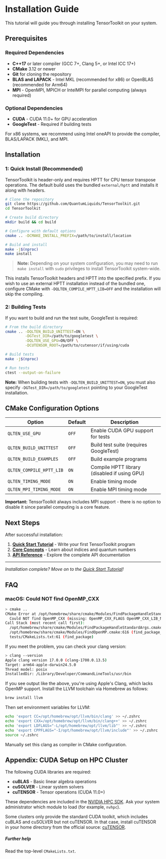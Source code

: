 # Installation Guide

This tutorial will guide you through installing TensorToolkit on your system.

## Prerequisites

### Required Dependencies
- **C++17** or later compiler (GCC 7+, Clang 5+, or Intel ICC 17+)
- **CMake** 3.12 or newer
- **Git** for cloning the repository
- **BLAS and LAPACK** - Intel MKL (recommended for x86) or OpenBLAS (recommended for Arm64)
- **MPI** - OpenMPI, MPICH or IntelMPI for parallel computing (always required)

### Optional Dependencies
- **CUDA** - CUDA 11.0+ for GPU acceleration
- **GoogleTest** - Required if building tests

For x86 systems, we recommend using Intel oneAPI to provide the compiler, BLAS/LAPACK (MKL), and MPI.

## Installation 

### 1: Quick Install (Recommended)

TensorToolkit is header-only and requires HPTT for CPU tensor transpose operations. The default build uses the bundled `external/hptt` and installs it along with headers.

```bash
# Clone the repository
git clone https://github.com/QuantumLiquids/TensorToolkit.git
cd TensorToolkit

# Create build directory
mkdir build && cd build

# Configure with default options
cmake .. -DCMAKE_INSTALL_PREFIX=/path/to/install/location

# Build and install
make -j$(nproc)
make install
```

> **Note:** Depending on your system configuration, you may need to run `make install` with `sudo` privileges to install TensorToolkit system-wide.

This installs TensorToolkit headers and HPTT into the specified prefix. If you wish to use an external HPTT installation instead of the bundled one, configure CMake with `-DQLTEN_COMPILE_HPTT_LIB=OFF` and the installation will skip the compiling.

### 2: Building Tests

If you want to build and run the test suite, GoogleTest is required:

```bash
# From the build directory
cmake .. -DQLTEN_BUILD_UNITTEST=ON \
         -DGTest_DIR=/path/to/googletest \
         -DQLTEN_USE_GPU=ON/OFF \
         -DCUTENSOR_ROOT=/path/to/cutensor/if/using/cuda

# Build tests
make -j$(nproc)

# Run tests
ctest --output-on-failure
```

**Note:** When building tests with `-DQLTEN_BUILD_UNITTEST=ON`, you must also specify `-DGTest_DIR=/path/to/googletest` pointing to your GoogleTest installation.

## CMake Configuration Options

| Option | Default | Description |
|--------|---------|-------------|
| `QLTEN_USE_GPU` | `OFF` | Enable CUDA GPU support for tests  |
| `QLTEN_BUILD_UNITTEST` | `OFF` | Build test suite (requires GoogleTest) |
| `QLTEN_BUILD_EXAMPLES` | `OFF` | Build example programs |
| `QLTEN_COMPILE_HPTT_LIB` | `ON` | Compile HPTT library (disabled if using GPU) |
| `QLTEN_TIMING_MODE` | `ON` | Enable timing mode |
| `QLTEN_MPI_TIMING_MODE` | `ON` | Enable MPI timing mode |

**Important:** TensorToolkit always includes MPI support - there is no option to disable it since parallel computing is a core feature.

## Next Steps

After successful installation:

1. **[Quick Start Tutorial](02_quick_start.html)** - Write your first TensorToolkit program
2. **[Core Concepts](03_core_concepts.html)** - Learn about indices and quantum numbers
3. **[API Reference](../api/core.html)** - Explore the complete API documentation

---

*Installation complete? Move on to the [Quick Start Tutorial](02_quick_start.html)!*


## FAQ

### macOS: Could NOT find OpenMP_CXX
```bash
> cmake ..
CMake Error at /opt/homebrew/share/cmake/Modules/FindPackageHandleStandardArgs.cmake:233 (message):
  Could NOT find OpenMP_CXX (missing: OpenMP_CXX_FLAGS OpenMP_CXX_LIB_NAMES)
Call Stack (most recent call first):
  /opt/homebrew/share/cmake/Modules/FindPackageHandleStandardArgs.cmake:603 (_FPHSA_FAILURE_MESSAGE)
  /opt/homebrew/share/cmake/Modules/FindOpenMP.cmake:616 (find_package_handle_standard_args)
  tests/CMakeLists.txt:61 (find_package)
```
If you meet the problem, you can check your clang version:
```bash
> clang --version
Apple clang version 17.0.0 (clang-1700.0.13.5)
Target: arm64-apple-darwin24.5.0
Thread model: posix
InstalledDir: /Library/Developer/CommandLineTools/usr/bin
```
If you see output like the above, you're using Apple's Clang, which lacks OpenMP support.
Install the LLVM toolchain via Homebrew as follows:
```bash
brew install llvm
```

Then set environment variables for LLVM:
```bash
echo 'export CC=/opt/homebrew/opt/llvm/bin/clang' >> ~/.zshrc
echo 'export CXX=/opt/homebrew/opt/llvm/bin/clang++' >> ~/.zshrc
echo 'export LDFLAGS="-L/opt/homebrew/opt/llvm/lib"' >> ~/.zshrc
echo 'export CPPFLAGS="-I/opt/homebrew/opt/llvm/include"' >> ~/.zshrc
source ~/.zshrc
```
Manually set this clang as compiler in CMake configuration.

## Appendix: CUDA Setup on HPC Cluster
The following CUDA libraries are required:
- **cuBLAS** - Basic linear algebra operations
- **cuSOLVER** - Linear system solvers
- **cuTENSOR** - Tensor operations (CUDA 11.0+)

These dependencies are included in the [NVIDIA HPC SDK](https://developer.nvidia.com/hpc-sdk).
Ask your system administrator which module to load (for example, `nvhpc`).

Some clusters only provide the standard CUDA toolkit, which includes cuBLAS and cuSOLVER but not cuTENSOR. In that case, install cuTENSOR in your home directory from the official source: [cuTENSOR](https://developer.nvidia.com/cutensor).


##### Further help
Read the top-level `CMakeLists.txt`.
